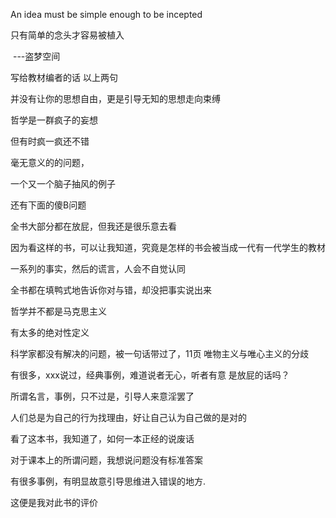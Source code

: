 An idea must be simple enough to be incepted 

只有简单的念头才容易被植入      

​                                                                                        ---盗梦空间

写给教材编者的话       以上两句



并没有让你的思想自由，更是引导无知的思想走向束缚

哲学是一群疯子的妄想

但有时疯一疯还不错



毫无意义的的问题，

一个又一个脑子抽风的例子

还有下面的傻B问题

全书大部分都在放屁，但我还是很乐意去看

因为看这样的书，可以让我知道，究竟是怎样的书会被当成一代有一代学生的教材

一系列的事实，然后的谎言，人会不自觉认同

全书都在填鸭式地告诉你对与错，却没把事实说出来



哲学并不都是马克思主义

有太多的绝对性定义



科学家都没有解决的问题，被一句话带过了，11页  唯物主义与唯心主义的分歧

 有很多，xxx说过，经典事例，难道说者无心，听者有意 是放屁的话吗？

所谓名言，事例，只不过是，引导人来意淫罢了

人们总是为自己的行为找理由，好让自己认为自己做的是对的



看了这本书，我知道了，如何一本正经的说废话





对于课本上的所谓问题，我想说问题没有标准答案

有很多事例，有明显故意引导思维进入错误的地方.





这便是我对此书的评价